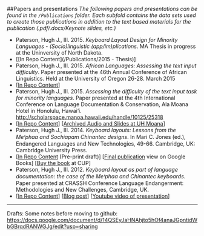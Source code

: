 ##Papers and presentations
_The following papers and presentations can be found in the `/Publications` folder. Each subfold contains the data sets used to create those publications in addition to the text based materials for the publication (.pdf/.docx/Keynote slides, etc.)_
* Paterson, Hugh J., III. 2015. _Keyboard Layout Design for Minority Languages - (Socio)linguistic (app/im)plications_. MA Thesis in progress at the Uninversity of North Dakota.
 * [[In Repo Content](/Publications/2015 - Thesis)]
* Paterson, Hugh J., III. 2015. _African Languages: Assessing the text input difficulty_. Paper presented at the 46th  Annual Conference of African Linguistics. Held at the University of Oregon  26-28. March 2015
 * [[In Repo Content](/Publications/2015%20-%20Paper%20presented%20at%20ACAL46)]
* Paterson, Hugh J., III. 2015. _Assessing the difficulty of the text input task for minority languages_. Paper presented at the 4th International Conference on Language Documentation & Conservation, Ala Moana Hotel in Honolulu, Hawai‘i. http://scholarspace.manoa.hawaii.edu/handle/10125/25318
 * [[In Repo Content](/Publications/2015%20-%20ICLDC%20-%20Assessing%20the%20difficulty%20Presentation)] [[Archived Audio and Slides at UH Moana](http://scholarspace.manoa.hawaii.edu/handle/10125/25318)]
* Paterson, Hugh J., III. 2014. _Keyboard layouts: Lessons from the Meꞌphaa and Sochiapam Chinantec designs_. In Mari C. Jones (ed.), Endangered Languages and New Technologies, 49-66. Cambridge, UK: Cambridge University Press.
 * [[In Repo Content](/Publications/2014%20-%20Publication%20%20-%20Submission%20(Not%20final%20publication%20version)/Second%20(shorter)%20Paper/Final%20submission) (Pre-print draft)] [[Final publication](https://books.google.com/books?id=HpBEBQAAQBAJ&pg=PA49&dq=hugh+Paterson+III&hl=en&sa=X&ei=hDgOVbWpD8r9yQS9g4KYAg&ved=0CCQQ6AEwAQ#v=onepage&q=hugh%20Paterson%20III&f=false) view on Google Books] [[Buy the book](http://www.cambridge.org/US/academic/subjects/languages-linguistics/sociolinguistics/endangered-languages-and-new-technologies) at CUP]
* Paterson, Hugh J., III. 2012. _Keyboard layout as part of language documentation: the case of the Meꞌphaa and Chinantec keyboards_. Paper presented at CRASSH Conference Language Endangerment: Methodologies and New Challenges, Cambridge, UK.
 * [[In Repo Content](/Publications/2012%20-%20Paper%20presented%20at%20CRASSH)] [[Blog post](http://hugh.thejourneyler.org/2012/keyboard-design-for-minority-languages/)] [[Youtube video of presentation](http://youtu.be/_Z5n77NPZC0)]

---
Drafts: Some notes before moving to github: https://docs.google.com/document/d/14QSEyJaHNAhjto5hOf4anaJGpntidWbGBrqdRANWGJg/edit?usp=sharing
